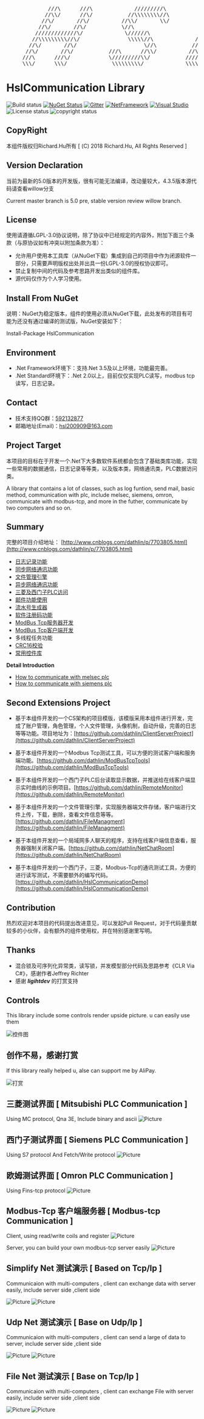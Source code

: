 <pre>
             ///\      ///\             /////////\              ///\
            //\\/      //\/           //\\\\\\\\//\            //\\/
           //\/       //\/          //\\/       \\/           //\/
          //\/       //\/           \//\                     //\/
         /////////////\/             \//////\               //\/
        //\\\\\\\\\//\/               \\\\\//\             //\/
       //\/       //\/                     \//\           //\/
      //\/       //\/           ///\      //\\/          //\/       //\   
     ///\      ///\/            \/////////\\/           /////////////\/
     \\\/      \\\/              \\\\\\\\\/             \\\\\\\\\\\\\/         Present by Richard.Hu
</pre>

# HslCommunication Library 
![Build status](https://img.shields.io/badge/Build-Failed-red.svg) [![NuGet Status](https://img.shields.io/nuget/v/HslCommunication.svg)](https://www.nuget.org/packages/HslCommunication/) [![Gitter](https://badges.gitter.im/Join%20Chat.svg)](http://shang.qq.com/wpa/qunwpa?idkey=2278cb9c2e0c04fc305c43e41acff940499a34007dfca9e83a7291e726f9c4e8) [![NetFramework](https://img.shields.io/badge/Language-C%23%207.0-orange.svg)](https://blogs.msdn.microsoft.com/dotnet/2016/08/24/whats-new-in-csharp-7-0/) [![Visual Studio](https://img.shields.io/badge/Visual%20Studio-2017-red.svg)](https://www.visualstudio.com/zh-hans/) ![License status](https://img.shields.io/badge/License-LGPL3.0-yellow.svg) ![copyright status](https://img.shields.io/badge/CopyRight-Richard.Hu-brightgreen.svg) 

## CopyRight
本组件版权归Richard.Hu所有 [ (C) 2018 Richard.Hu, All Rights Reserved ]

## Version Declaration
当前为最新的5.0版本的开发版，很有可能无法编译，改动量较大，4.3.5版本源代码请查看willow分支

Current master branch is 5.0 pre, stable version review willow branch. 

## License
使用请遵循LGPL-3.0协议说明，除了协议中已经规定的内容外，附加下面三个条款（与原协议如有冲突以附加条款为准）：

* 允许用户使用本工具库（从NuGet下载）集成到自己的项目中作为闭源软件一部分，只需要声明版权出处并出具一份LGPL-3.0的授权协议即可。
* 禁止复制中间的代码及参考思路开发出类似的组件库。
* 源代码仅作为个人学习使用。

## Install From NuGet
说明：NuGet为稳定版本，组件的使用必须从NuGet下载，此处发布的项目有可能为还没有通过编译的测试版，NuGet安装如下：

Install-Package HslCommunication

## Environment
* .Net Framework环境下：支持.Net 3.5及以上环境，功能最完善。
* .Net Standard环境下：.Net 2.0以上，目前仅仅实现PLC读写，modbus tcp读写，日志记录。

## Contact
* 技术支持QQ群：[592132877](http://shang.qq.com/wpa/qunwpa?idkey=2278cb9c2e0c04fc305c43e41acff940499a34007dfca9e83a7291e726f9c4e8)
* 邮箱地址(Email)：hsl200909@163.com

## Project Target
本项目的目标在于开发一个.Net下大多数软件系统都会包含了基础类库功能，实现一些常用的数据通信，日志记录等等类，以及版本类，网络通讯类，PLC数据访问类。

A library that contains a lot of classes, such as log funtion, send mail, basic method, communication with plc, include melsec, siemens, omron, communicate with modbus-tcp, and more in the futher, communicate by two computers and so on.

## Summary 
完整的项目介绍地址： [http://www.cnblogs.com/dathlin/p/7703805.html](http://www.cnblogs.com/dathlin/p/7703805.html)

* [日志记录功能](http://www.cnblogs.com/dathlin/p/7691693.html)
* [同步网络通讯功能](http://www.cnblogs.com/dathlin/p/7697782.html)
* [文件管理引擎](http://www.cnblogs.com/dathlin/p/7746113.html)
* [异步网络通讯功能](http://www.cnblogs.com/dathlin/p/8097897.html)
* [三菱及西门子PLC访问](http://www.cnblogs.com/dathlin/p/7469679.html)
* [邮件功能使用](http://www.cnblogs.com/dathlin/p/8463613.html)
* [流水号生成器](http://www.cnblogs.com/dathlin/p/7811489.html)
* [软件注册码功能](http://www.cnblogs.com/dathlin/p/7832315.html)
* [ModBus Tcp服务器开发](http://www.cnblogs.com/dathlin/p/7782315.html)
* [ModBus Tcp客户端开发](http://www.cnblogs.com/dathlin/p/7885368.html)
* 多线程任务功能
* [CRC16校验](http://www.cnblogs.com/dathlin/p/7821808.html)
* [常用控件库](http://www.cnblogs.com/dathlin/p/8150516.html)


**Detail Introduction**

* [How to communicate with melsec plc](https://github.com/dathlin/HslCommunication/blob/master/docs/Melsec.md)
* [How to communicate with siemens plc](https://github.com/dathlin/HslCommunication/blob/master/docs/Siemens.md)

## Second Extensions Project
* 基于本组件开发的一个CS架构的项目模版，该模版采用本组件进行开发，完成了账户管理，角色管理，个人文件管理，头像机制，自动升级，完善的日志等等功能。项目地址为：[https://github.com/dathlin/ClientServerProject](https://github.com/dathlin/ClientServerProject)

* 基于本组件开发的一个Modbus Tcp测试工具，可以方便的测试客户端和服务端功能。[https://github.com/dathlin/ModBusTcpTools](https://github.com/dathlin/ModBusTcpTools)

* 基于本组件开发的一个西门子PLC后台读取显示数据，并推送给在线客户端显示实时曲线的示例项目。[https://github.com/dathlin/RemoteMonitor](https://github.com/dathlin/RemoteMonitor)

* 基于本组件开发的一个文件管理引擎，实现服务器端文件存储，客户端进行文件上传，下载，删除，查看文件信息等等。[https://github.com/dathlin/FileManagment](https://github.com/dathlin/FileManagment)

* 基于本组件开发的一个局域网多人聊天的程序，支持在线客户端信息查看，服务器强制关闭客户端。[https://github.com/dathlin/NetChatRoom](https://github.com/dathlin/NetChatRoom)

* 基于本组件开发的一个西门子，三菱，Modbus-Tcp的通讯测试工具，方便的进行读写测试，不需要额外的编写代码。[https://github.com/dathlin/HslCommunicationDemo](https://github.com/dathlin/HslCommunicationDemo)

## Contribution
热烈欢迎对本项目的代码提出改进意见，可以发起Pull Request，对于代码量贡献较多的小伙伴，会有额外的组件使用权，并在特别感谢里写明。

## Thanks
* 混合锁及可序列化异常类，读写锁，并发模型部分代码及思路参考《CLR Via C#》，感谢作者Jeffrey Richter
* 感谢 ***ligihtdev*** 的打赏支持

## Controls
This library include some controls render upside picture. u can easily use them

![控件图](https://raw.githubusercontent.com/dathlin/HslCommunication/master/imgs/controls.png)

## 创作不易，感谢打赏
If this library really helped u, alse can support me by AliPay.

![打赏](https://raw.githubusercontent.com/dathlin/HslCommunication/master/imgs/support.png)


## 三菱测试界面 [ Mitsubishi PLC Communication ]
Using MC protocol, Qna 3E, Include binary and ascii
![Picture](https://raw.githubusercontent.com/dathlin/HslCommunication/master/imgs/Melsec1.png)

## 西门子测试界面 [ Siemens PLC Communication ]
Using S7 protocol And Fetch/Write protocol
![Picture](https://raw.githubusercontent.com/dathlin/HslCommunication/master/imgs/siemens1.png)

## 欧姆测试界面 [ Omron PLC Communication ]
Using Fins-tcp protocol
![Picture](https://raw.githubusercontent.com/dathlin/HslCommunication/master/imgs/Omron.png)

## Modbus-Tcp 客户端服务器 [ Modbus-tcp Communication ]
Client, using read/write coils and register
![Picture](https://raw.githubusercontent.com/dathlin/HslCommunication/master/imgs/Modbus1.png)

Server, you can build your own modbus-tcp server easily
![Picture](https://raw.githubusercontent.com/dathlin/HslCommunication/master/imgs/Modbus2.png)

## Simplify Net 测试演示 [ Based on Tcp/Ip ]
Communicaion with multi-computers , client can exchange data with server easily, include server side ,client side

![Picture](https://raw.githubusercontent.com/dathlin/HslCommunication/master/imgs/Simlify1.png)
![Picture](https://raw.githubusercontent.com/dathlin/HslCommunication/master/imgs/Simlify2.png)

## Udp Net 测试演示 [ Base on Udp/Ip ]
Communicaion with multi-computers , client can send a large of data to server, include server side ,client side

![Picture](https://raw.githubusercontent.com/dathlin/HslCommunication/master/imgs/Udp1.png)
![Picture](https://raw.githubusercontent.com/dathlin/HslCommunication/master/imgs/Udp2.png)

## File Net 测试演示 [ Base on Tcp/Ip ]
Communicaion with multi-computers , client can exchange File with server easily, include server side ,client side

![Picture](https://raw.githubusercontent.com/dathlin/HslCommunication/master/imgs/File1.png)
![Picture](https://raw.githubusercontent.com/dathlin/HslCommunication/master/imgs/File2.png)
